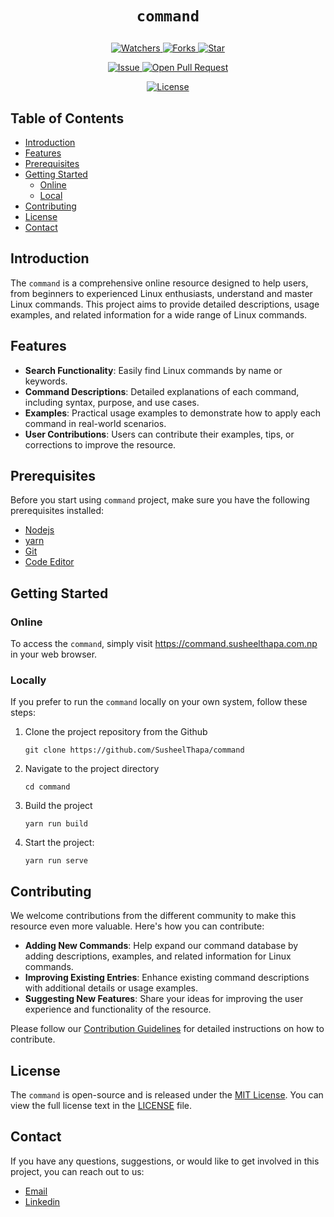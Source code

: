 # <p align="center">`command`</p>

<p align="center">
    <p align="center">
        <a href="https://github.com/SusheelThapa/command/" target="blank">
            <img src="https://img.shields.io/github/watchers/SusheelThapa/command?style=for-the-badge&logo=appveyor" alt="Watchers"/>
        </a>
        <a href="https://github.com/SusheelThapa/command/fork" target="blank">
            <img src="https://img.shields.io/github/forks/SusheelThapa/command?style=for-the-badge&logo=appveyor" alt="Forks"/>
        </a>
        <a href="https://github.com/SusheelThapa/command/stargazers" target="blank">
            <img src="https://img.shields.io/github/stars/SusheelThapa/command?style=for-the-badge&logo=appveyor" alt="Star"/>
        </a>
    </p>
    <p align="center">
        <a href="https://github.com/SusheelThapa/command/issues" target="blank">
            <img src="https://img.shields.io/github/issues/SusheelThapa/command.svg?style=for-the-badge&logo=appveyor" alt="Issue"/>
        </a>
        <a href="https://github.com/SusheelThapa/command/pulls" target="blank">
            <img src="https://img.shields.io/github/issues-pr/SusheelThapa/command.svg?style=for-the-badge&logo=appveyor" alt="Open Pull Request"/>
        </a>
    </p>
    <p align="center">
        <a href="https://github.com/SusheelThapa/command/blob/master/LICENSE" target="blank">
            <img src="https://img.shields.io/github/license/SusheelThapa/command?style=for-the-badge&logo=appveyor" alt="License" />
        </a>
    </p>
</p>

## Table of Contents

- [Introduction](#introduction)
- [Features](#features)
- [Prerequisites](#prerequisites)
- [Getting Started](#getting-started)
  - [Online](#online)
  - [Local](#local)
- [Contributing](#contributing)
- [License](#license)
- [Contact](#contact)

## Introduction

The `command` is a comprehensive online resource designed to help users, from beginners to experienced Linux enthusiasts, understand and master Linux commands. This project aims to provide detailed descriptions, usage examples, and related information for a wide range of Linux commands.

## Features

- **Search Functionality**: Easily find Linux commands by name or keywords.
- **Command Descriptions**: Detailed explanations of each command, including syntax, purpose, and use cases.
- **Examples**: Practical usage examples to demonstrate how to apply each command in real-world scenarios.
- **User Contributions**: Users can contribute their examples, tips, or corrections to improve the resource.

## Prerequisites

Before you start using `command` project, make sure you have the following prerequisites installed:

- [Nodejs](https://nodejs.org/en)
- [yarn](https://yarnpkg.com/git)
- [Git](https://git-scm.com/)
- [Code Editor](https://code.visualstudio.com/)

## Getting Started

### Online

To access the `command`, simply visit https://command.susheelthapa.com.np in your web browser.

### Locally

If you prefer to run the `command` locally on your own system, follow these steps:

1. Clone the project repository from the Github
   ```shell
   git clone https://github.com/SusheelThapa/command
   ```
2. Navigate to the project directory
   ```shell
   cd command
   ```
3. Build the project
   ```shell
   yarn run build
   ```
4. Start the project:

   ```shell
   yarn run serve
   ```

## Contributing

We welcome contributions from the different community to make this resource even more valuable. Here's how you can contribute:

- **Adding New Commands**: Help expand our command database by adding descriptions, examples, and related information for Linux commands.
- **Improving Existing Entries**: Enhance existing command descriptions with additional details or usage examples.
- **Suggesting New Features**: Share your ideas for improving the user experience and functionality of the resource.

Please follow our [Contribution Guidelines](CONTRIBUTING.md) for detailed instructions on how to contribute.

## License

The `command` is open-source and is released under the [MIT License](LICENSE). You can view the full license text in the [LICENSE](LICENSE) file.

## Contact

If you have any questions, suggestions, or would like to get involved in this project, you can reach out to us:

- <a href="mailto:susheelthapa90@gmail.com">Email</a>
- [Linkedin](https://www.linkedin.com/in/susheelthapa/)
